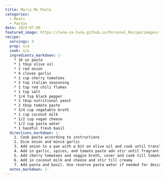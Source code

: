 ```yaml
---
title: Marry Me Pasta
categories: 
  - Meals
  - Pastas
date: 2024-07-09
featured_image: https://luna-za-tuna.github.io/Personal_Recipe/images/
recipe:
  servings: 4
  prep: n/a
  cook: n/a
  ingredients_markdown: |-
    * 16 oz pasta
    * 1 tbsp olive oil
    * 1 red onion 
    * 4 cloves garlic 
    * 1 cup cherry tomatoes
    * 2 tsp italian seasoning 
    * 1 tsp red chili flakes
    * 1 tsp salt
    * 1/4 tsp black pepper
    * 2 tbsp nutritional yeast
    * 2 tbsp tomato paste
    * 3/4 cup vegetable broth
    * 1 cup coconut milk
    * 1/2 cup vegan cheese
    * 1/2 cup pasta water
    * 1 handful fresh basil
  directions_markdown: |-
    1. Cook pasta according to instructions
    2. Dice onion and mince garlic
    3. Add onion to a pan with a bit on olive oil and cook until translucent
    4. Add in garlic, spices, and tomato paste adn stir until fragrant (approx 2 minutes)
    5. Add cherry tomatoes and veggie broth, cover and cook till tomatoes burst
    6. Add in coconut milk and cheese and stir till creamy
    7. Add pasta and basil. Use reserve pasta water if needed for desired thickness
  notes_markdown: |-
---
```

